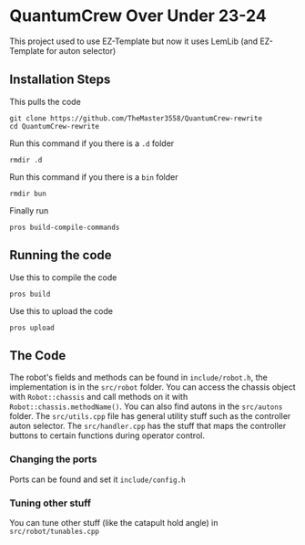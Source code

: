 # QuantumCrew Over Under 23-24
This project used to use EZ-Template but now it uses LemLib (and EZ-Template for auton selector)

## Installation Steps
This pulls the code

```shell
git clone https://github.com/TheMaster3558/QuantumCrew-rewrite
cd QuantumCrew-rewrite
```

Run this command if you there is a `.d` folder
```shell
rmdir .d
```

Run this command if you there is a `bin` folder
```shell
rmdir bun
```

Finally run
```shell
pros build-compile-commands
```


## Running the code

Use this to compile the code
```shell
pros build
```

Use this to upload the code
```shell
pros upload
```


## The Code
The robot's fields and methods can be found in `include/robot.h`, the implementation is in the `src/robot` folder. 
You can access the chassis object with `Robot::chassis` and call methods on it with `Robot::chassis.methodName()`. 
You can also find autons in the `src/autons` folder. The `src/utils.cpp` file has general utility stuff such as the 
controller auton selector. The `src/handler.cpp` has the stuff that maps the controller buttons to certain functions 
during operator control.

### Changing the ports
Ports can be found and set it `include/config.h`


### Tuning other stuff
You can tune other stuff (like the catapult hold angle) in `src/robot/tunables.cpp`
